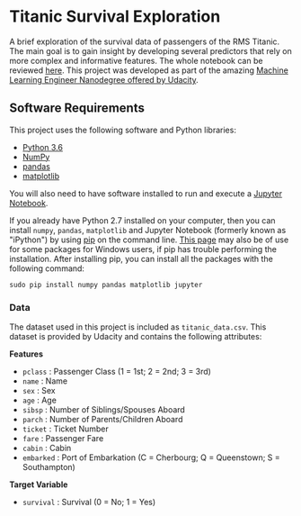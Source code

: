 # Titanic Survival Exploration

A brief exploration of the survival data of passengers of the RMS Titanic. The main goal is to gain insight by developing several predictors that rely on more complex and informative features. The whole notebook can be reviewed [here](https://github.com/jesus-a-martinez-v/titanic-survival-exploration/blob/master/titanic_survival_exploration.ipynb). This project was developed as part of the amazing [Machine Learning Engineer Nanodegree offered by Udacity](https://www.udacity.com/course/machine-learning-engineer-nanodegree--nd009).


## Software Requirements
This project uses the following software and Python libraries:

- [Python 3.6](https://www.python.org/download/releases/3.6/)
- [NumPy](http://www.numpy.org/)
- [pandas](http://pandas.pydata.org/)
- [matplotlib](http://matplotlib.org/)

You will also need to have software installed to run and execute a [Jupyter Notebook](http://ipython.org/notebook.html).


If you already have Python 2.7 installed on your computer, then you can install `numpy`, `pandas`, `matplotlib` and Jupyter Notebook (formerly known as "iPython") by using [pip](https://pip.pypa.io/en/stable/) on the command line. [This page](http://www.lfd.uci.edu/~gohlke/pythonlibs/) may also be of use for some packages for Windows users, if pip has trouble performing the installation. After installing pip, you can install all the packages with the following command:

`sudo pip install numpy pandas matplotlib jupyter`

### Data

The dataset used in this project is included as `titanic_data.csv`. This dataset is provided by Udacity and contains the following attributes:

**Features**
- `pclass` : Passenger Class (1 = 1st; 2 = 2nd; 3 = 3rd)
- `name` : Name
- `sex` : Sex
- `age` : Age
- `sibsp` : Number of Siblings/Spouses Aboard
- `parch` : Number of Parents/Children Aboard
- `ticket` : Ticket Number
- `fare` : Passenger Fare
- `cabin` : Cabin
- `embarked` : Port of Embarkation (C = Cherbourg; Q = Queenstown; S = Southampton)

**Target Variable**
- `survival` : Survival (0 = No; 1 = Yes)